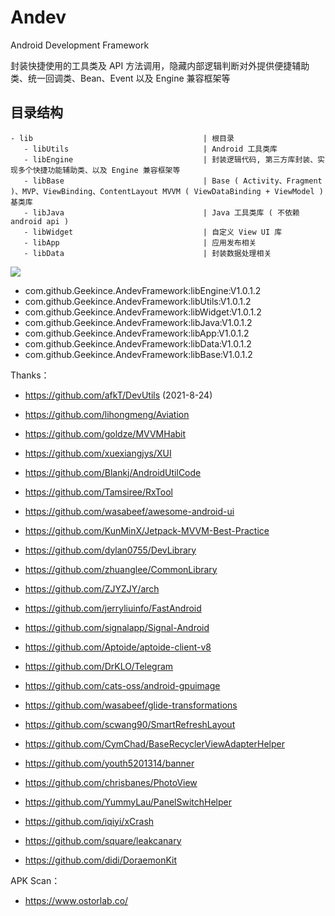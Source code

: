 # Andev
Android Development Framework

封装快捷使用的工具类及 API 方法调用，隐藏内部逻辑判断对外提供便捷辅助类、统一回调类、Bean、Event 以及 Engine 兼容框架等

## 目录结构

```
- lib                                      | 根目录
   - libUtils                              | Android 工具类库
   - libEngine                             | 封装逻辑代码, 第三方库封装、实现多个快捷功能辅助类、以及 Engine 兼容框架等
   - libBase                               | Base ( Activity、Fragment )、MVP、ViewBinding、ContentLayout MVVM ( ViewDataBinding + ViewModel ) 基类库
   - libJava                               | Java 工具类库 ( 不依赖 android api )
   - libWidget                             | 自定义 View UI 库
   - libApp                                | 应用发布相关
   - libData                               | 封装数据处理相关
```

[![](https://jitpack.io/v/Geekince/AndevFramework.svg)](https://jitpack.io/#Geekince/AndevFramework)

- com.github.Geekince.AndevFramework:libEngine:V1.0.1.2
- com.github.Geekince.AndevFramework:libUtils:V1.0.1.2
- com.github.Geekince.AndevFramework:libWidget:V1.0.1.2
- com.github.Geekince.AndevFramework:libJava:V1.0.1.2
- com.github.Geekince.AndevFramework:libApp:V1.0.1.2
- com.github.Geekince.AndevFramework:libData:V1.0.1.2
- com.github.Geekince.AndevFramework:libBase:V1.0.1.2

Thanks：

- https://github.com/afkT/DevUtils (2021-8-24)
- https://github.com/lihongmeng/Aviation
- https://github.com/goldze/MVVMHabit
- https://github.com/xuexiangjys/XUI
- https://github.com/Blankj/AndroidUtilCode
- https://github.com/Tamsiree/RxTool
- https://github.com/wasabeef/awesome-android-ui
- https://github.com/KunMinX/Jetpack-MVVM-Best-Practice
- https://github.com/dylan0755/DevLibrary
- https://github.com/zhuanglee/CommonLibrary
- https://github.com/ZJYZJY/arch
- https://github.com/jerryliuinfo/FastAndroid

- https://github.com/signalapp/Signal-Android
- https://github.com/Aptoide/aptoide-client-v8
- https://github.com/DrKLO/Telegram

- https://github.com/cats-oss/android-gpuimage
- https://github.com/wasabeef/glide-transformations
- https://github.com/scwang90/SmartRefreshLayout
- https://github.com/CymChad/BaseRecyclerViewAdapterHelper
- https://github.com/youth5201314/banner
- https://github.com/chrisbanes/PhotoView
- https://github.com/YummyLau/PanelSwitchHelper

- https://github.com/iqiyi/xCrash
- https://github.com/square/leakcanary
- https://github.com/didi/DoraemonKit

APK Scan：

- https://www.ostorlab.co/

